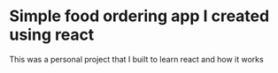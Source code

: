 # Simple food ordering app I created using react

This was a personal project that I built to learn react and how it works
